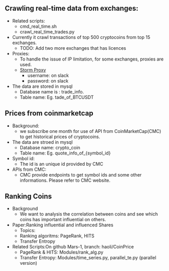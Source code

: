 ## Crawling real-time data from exchanges:
- Related scripts:
    - cmd_real_time.sh
    - crawl_real_time_trades.py
- Currently it crawl transactions of top 500 cryptocoins from top 15 exchanges. 
    - TODO: Add two more exchanges that has licences
- Proxies:
    - To handle the issue of IP limitation, for some exchanges, proxies are used.
    - [Storm Proxy](https://stormproxies.com/)
        - username: on slack
        - password: on slack
- The data are stored in mysql
    - Database name is : trade_info.
    - Table name: Eg. tade_of_BTCUSDT

## Prices from coinmarketcap
- Background:
    - we subscribe one month for use of API from CoinMarketCap(CMC) to get historical prices of cryptocoins.
- The data are stroed in mysql
    - Database name: crypto_coin
    - Table name: Eg. quote_info_of_{symbol_id}
- Symbol id:
    - The id is an unique id provided by CMC
- APIs from CMC:
    - CMC provide endpoints to get symbol ids and some other informations. Please refer to CMC website.
    
## Ranking Coins
- Background
    - We want to analysis the correlation between coins and see which coins has important influential on others.
- Paper:Ranking influential and influenced Shares
    - Topics:
    - Ranking algoritms: PageRank, HITS
    - Transfer Entropy
- Related Scripts:On github Mars-1, branch: haoli/CoinPrice
    - PageRank & HITS: Modules/rank_alg.py
    - Transfer Entropy: Modules/time_series.py, parallel_te.py (parallel version)